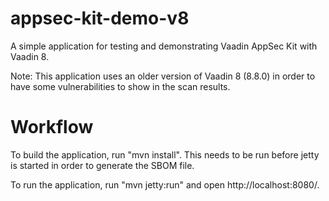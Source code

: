 appsec-kit-demo-v8
==============

A simple application for testing and demonstrating Vaadin AppSec Kit with Vaadin 8.

Note: This application uses an older version of Vaadin 8 (8.8.0) in order to have
some vulnerabilities to show in the scan results.

Workflow
========

To build the application, run "mvn install". This needs to be run before jetty is
started in order to generate the SBOM file. 

To run the application, run "mvn jetty:run" and open http://localhost:8080/.